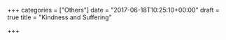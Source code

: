 +++
categories = ["Others"]
date = "2017-06-18T10:25:10+00:00"
draft = true
title = "Kindness and Suffering"

+++
